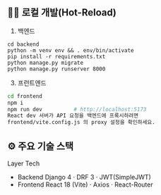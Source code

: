 ## 🧑‍💻 로컬 개발(Hot-Reload)
1) 백엔드
```
cd backend
python -m venv env && . env/bin/activate
pip install -r requirements.txt
python manage.py migrate
python manage.py runserver 8000
```
3) 프런트엔드
```bash
cd frontend
npm i
npm run dev          # http://localhost:5173
React dev 서버가 API 요청을 백엔드에 프록시하려면
frontend/vite.config.js 의 proxy 설정을 확인하세요.
```

## ⚙️ 주요 기술 스택
Layer	Tech
- Backend	Django 4 · DRF 3 · JWT(SimpleJWT)
- Frontend	React 18 (Vite) · Axios · React-Router
